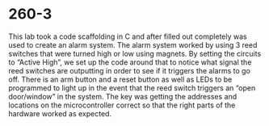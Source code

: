# 260-3
This lab took a code scaffolding in C and after filled out completely was used to create an alarm system. The alarm system worked by using 3 reed switches that were turned high or low using magnets. By setting the circuits to “Active High”, we set up the code around that to notice what signal the reed switches are outputting in order to see if it triggers the alarms to go off. There is an arm button and a reset button as well as LEDs to be programmed to light up in the event that the reed switch triggers an “open door/window” in the system. The key was getting the addresses and locations on the microcontroller correct so that the right parts of the hardware worked as expected.
